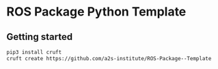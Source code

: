 # ROS Package Python Template



## Getting started
```bash
pip3 install cruft
cruft create https://github.com/a2s-institute/ROS-Package--Template
```

